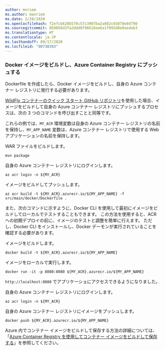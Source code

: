 ```yaml
---
author: mnriem
ms.author: manriem
ms.date: 2/28/2020
ms.openlocfilehash: f2efcb620b570c57c3907ba2a682c65078e84790
ms.sourcegitcommit: 850856d3fa2ddd8f96616ee6a1f092d8e0aedab3
ms.translationtype: HT
ms.contentlocale: ja-JP
ms.lasthandoff: 09/17/2020
ms.locfileid: "90738393"
---
```

### <a name="build-and-push-the-docker-image-to-azure-container-registry"></a>Docker イメージをビルドし、Azure Container Registry にプッシュする

Dockerfile を作成したら、Docker イメージをビルドし、自身の Azure コンテナー レジストリに発行する必要があります。

[WildFly コンテナーのクイック スタート GitHub リポジトリ](https://github.com/Azure/wildfly-container-quickstart)を使用した場合、イメージをビルドして自身の Azure コンテナー レジストリにプッシュするプロセスは、次の 3 つのコマンドを呼び出すことと同等です。

これらの例では、`MY_ACR` 環境変数は自身の Azure コンテナー レジストリの名前を保持し、`MY_APP_NAME` 変数は、Azure コンテナー レジストリで使用する Web アプリケーションの名前を保持します。

WAR ファイルをビルドします。

```shell
mvn package
```

自身の Azure コンテナー レジストリにログインします。

```shell
az acr login -n ${MY_ACR}
```

イメージをビルドしてプッシュします。

```shell
az acr build -t ${MY_ACR}.azurecr.io/${MY_APP_NAME} -f src/main/docker/Dockerfile .
```

また、次のコマンドに示すように、Docker CLI を使用して最初にイメージをビルドしてローカルでテストすることもできます。 この方法を使用すると、ACR への初期デプロイの前に、イメージのテストと調整を簡単に行えます。 ただし、Docker CLI をインストールし、Docker デーモンが実行されていることを確認する必要があります。

イメージをビルドします。

```shell
docker build -t ${MY_ACR}.azurecr.io/${MY_APP_NAME}
```

イメージをローカルで実行します。

```shell
docker run -it -p 8080:8080 ${MY_ACR}.azurecr.io/${MY_APP_NAME}
```

`http://localhost:8080` でアプリケーショにアクセスできるようになりました。

自身の Azure コンテナー レジストリにログインします。

```shell
az acr login -n ${MY_ACR}
```

自身の Azure コンテナー レジストリにイメージをプッシュします。

```shell
docker push ${MY_ACR}.azurecr.io/${MY_APP_NAME}
```

Azure 内でコンテナー イメージをビルドして保存する方法の詳細については、「[Azure Container Registry を使用してコンテナー イメージをビルドして保存する](/learn/modules/build-and-store-container-images/)」を参照してください。

